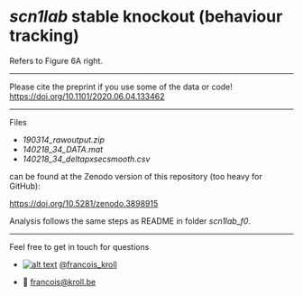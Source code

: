 # *scn1lab* stable knockout (behaviour tracking)

Refers to Figure 6A right.

___

Please cite the preprint if you use some of the data or code! <br />
https://doi.org/10.1101/2020.06.04.133462

___

Files <br />
* *190314_rawoutput.zip*
* *140218_34_DATA.mat*
* *140218_34_deltapxsecsmooth.csv* <br />

can be found at the Zenodo version of this repository (too heavy for GitHub):

https://doi.org/10.5281/zenodo.3898915

Analysis follows the same steps as README in folder *scn1lab_f0*.

---

Feel free to get in touch for questions

  * [![alt text][1.2]][1] [@francois_kroll](https://twitter.com/francois_kroll)

  * :email: francois@kroll.be

<!-- icons with padding -->
[1.1]: http://i.imgur.com/tXSoThF.png (twitter icon with padding)

<!-- icons without padding -->
[1.2]: http://i.imgur.com/wWzX9uB.png (twitter icon without padding)

<!-- links to your social media accounts -->
[1]: https://twitter.com/francois_kroll
